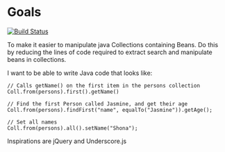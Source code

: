 Goals
====

[![Build Status](https://travis-ci.org/pokle/Collective.png?branch=master)](https://travis-ci.org/pokle/Collective)

To make it easier to manipulate java Collections containing Beans. Do this by reducing the lines of code required to extract search and manipulate beans in collections.

I want to be able to write Java code that looks like:

	// Calls getName() on the first item in the persons collection
	Coll.from(persons).first().getName()  
	
	// Find the first Person called Jasmine, and get their age
	Coll.from(persons).findFirst("name", equalTo("Jasmine")).getAge();
	
	// Set all names
	Coll.from(persons).all().setName("Shona");
	
Inspirations are jQuery and Underscore.js
